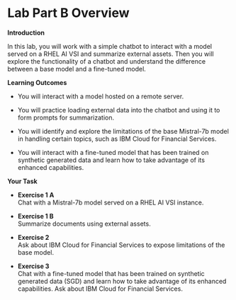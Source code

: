 # Lab Part B Overview

**Introduction**

In this lab, you will work with a simple chatbot to interact with a model served on a RHEL AI VSI and summarize external assets. Then you will explore the functionality of a chatbot and understand the difference between a base model and a fine-tuned model.

**Learning Outcomes**

- You will interact with a model hosted on a remote server.

- You will practice loading external data into the chatbot and using it to form prompts for summarization.

- You will identify and explore the limitations of the base Mistral-7b model in handling certain topics, such as IBM Cloud for Financial Services.

- You will interact with a fine-tuned model that has been trained on synthetic generated data and learn how to take advantage of its enhanced capabilities.

**Your Task**

- **Exercise 1 A** <br> 
Chat with a Mistral-7b model served on a RHEL AI VSI instance.

- **Exercise 1 B** <br> 
Summarize documents using external assets.

- **Exercise 2** <br>
Ask about IBM Cloud for Financial Services to expose limitations of the base model.

- **Exercise 3** <br>
Chat with a fine-tuned model that has been trained on synthetic generated data (SGD) and learn how to take advantage of its enhanced capabilities. Ask about IBM Cloud for Financial Services.

